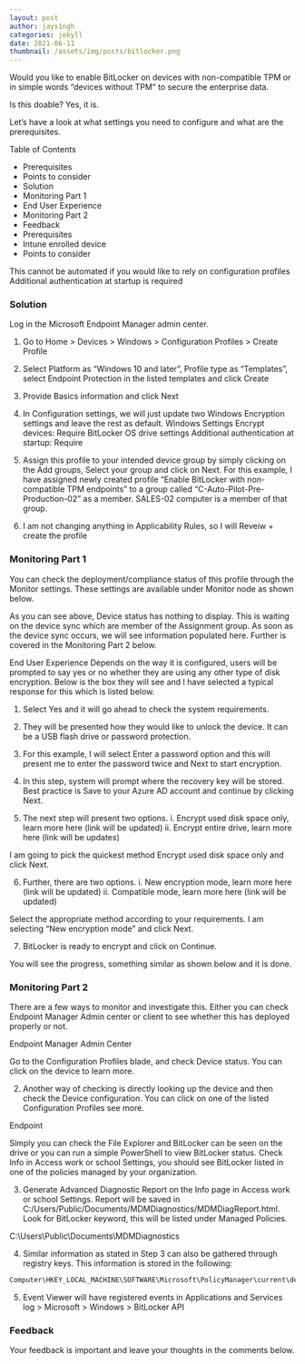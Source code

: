 ```yaml
---
layout: post
author: jays1ngh
categories: jekyll
date: 2021-06-11
thumbnail: /assets/img/posts/bitlocker.png
---
```


Would you like to enable BitLocker on devices with non-compatible TPM or in simple words “devices without TPM” to secure the enterprise data.

Is this doable? Yes, it is.

Let’s have a look at what settings you need to configure and what are the prerequisites.

Table of Contents	
- Prerequisites
- Points to consider
- Solution
- Monitoring Part 1
- End User Experience
- Monitoring Part 2
- Feedback
- Prerequisites
- Intune enrolled device
- Points to consider

This cannot be automated if you would like to rely on configuration profiles
Additional authentication at startup is required

### Solution
Log in the Microsoft Endpoint Manager admin center.
1. Go to Home > Devices > Windows > Configuration Profiles > Create Profile


2. Select Platform as “Windows 10 and later”, Profile type as “Templates”, select Endpoint Protection in the listed templates and click Create


3. Provide Basics information and click Next


4. In Configuration settings, we will just update two Windows Encryption settings and leave the rest as default.
Windows Settings
Encrypt devices: Require
BitLocker OS drive settings
Additional authentication at startup: Require



5. Assign this profile to your intended device group by simply clicking on the Add groups, Select your group and click on Next. For this example, I have assigned newly created profile “Enable BitLocker with non-compatible TPM endpoints” to a group called “C-Auto-Pilot-Pre-Production-02” as a member. SALES-02 computer is a member of that group.




6. I am not changing anything in Applicability Rules, so I will Reveiw + create the profile



### Monitoring Part 1
You can check the deployment/compliance status of this profile through the Monitor settings. These settings are available under Monitor node as shown below.


As you can see above, Device status has nothing to display. This is waiting on the device sync which are member of the Assignment group. As soon as the device sync occurs, we will see information populated here. Further is covered in the Monitoring Part 2 below.

End User Experience
Depends on the way it is configured, users will be prompted to say yes or no whether they are using any other type of disk encryption. Below is the box they will see and I have selected a typical response for this which is listed below.

1. Select Yes and it will go ahead to check the system requirements.


2. They will be presented how they would like to unlock the device. It can be a USB flash drive or password protection.


3. For this example, I will select Enter a password option and this will present me to enter the password twice and Next to start encryption.


4. In this step, system will prompt where the recovery key will be stored. Best practice is Save to your Azure AD account and continue by clicking Next.


5. The next step will present two options.
i. Encrypt used disk space only, learn more here (link will be updated)
ii. Encrypt entire drive, learn more here (link will be updates)

I am going to pick the quickest method Encrypt used disk space only and click Next.



6. Further, there are two options.
i. New encryption mode, learn more here (link will be updated)
ii. Compatible mode, learn more here (link will be updated)

Select the appropriate method according to your requirements. I am selecting “New encryption mode” and click Next.



7. BitLocker is ready to encrypt and click on Continue.


You will see the progress, something similar as shown below and it is done.



### Monitoring Part 2
There are a few ways to monitor and investigate this. Either you can check Endpoint Manager Admin center or client to see whether this has deployed properly or not.

Endpoint Manager Admin Center

Go to the Configuration Profiles blade, and check Device status. You can click on the device to learn more.

2. Another way of checking is directly looking up the device and then check the Device configuration. You can click on one of the listed Configuration Profiles see more.


Endpoint

Simply you can check the File Explorer and BitLocker can be seen on the drive or you can run a simple PowerShell to view BitLocker status.
Check Info in Access work or school Settings, you should see BitLocker listed in one of the policies managed by your organization.

3. Generate Advanced Diagnostic Report on the Info page in Access work or school Settings. Report will be saved in C:/Users/Public/Documents/MDMDiagnostics/MDMDiagReport.html. Look for BitLocker keyword, this will be listed under Managed Policies.

C:\Users\Public\Documents\MDMDiagnostics

4. Similar information as stated in Step 3 can also be gathered through registry keys. This information is stored in the following:

```cmd
Computer\HKEY_LOCAL_MACHINE\SOFTWARE\Microsoft\PolicyManager\current\device\BitLocker
```

5. Event Viewer will have registered events in Applications and Services log > Microsoft > Windows > BitLocker API


### Feedback
Your feedback is important and leave your thoughts in the comments below.